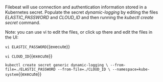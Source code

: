 Filebeat will use connection and authentication information stored in a Kubernetes secret.  Populate the secret *dynamic-logging* by editing the files *ELASTIC_PASSWORD* and *CLOUD_ID* and then running the *kubectl create secret* command.

Note: you can use vi to edit the files, or click up there and edit the files in the UI:

`vi ELASTIC_PASSWORD`{{execute}}

`vi CLOUD_ID`{{execute}}

`kubectl create secret generic dynamic-logging \
--from-file=./ELASTIC_PASSWORD --from-file=./CLOUD_ID \
--namespace=kube-system`{{execute}}

